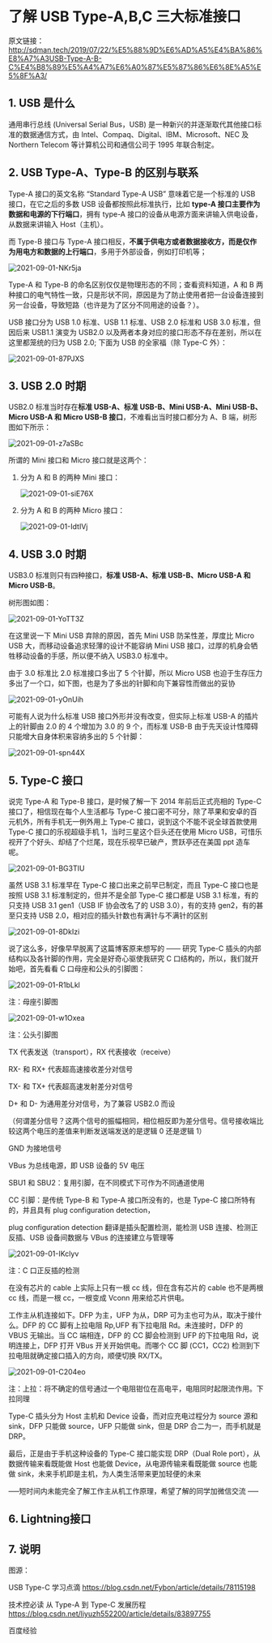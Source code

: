 # 了解 USB Type-A,B,C 三大标准接口

原文链接：http://sdman.tech/2019/07/22/%E5%88%9D%E6%AD%A5%E4%BA%86%E8%A7%A3USB-Type-A-B-C%E4%B8%89%E5%A4%A7%E6%A0%87%E5%87%86%E6%8E%A5%E5%8F%A3/

## 1. USB 是什么

通用串行总线 (Universal Serial Bus，USB) 是一种新兴的并逐渐取代其他接口标准的数据通信方式，由 Intel、Compaq、Digital、IBM、Microsoft、NEC 及 Northern Telecom 等计算机公司和通信公司于 1995 年联合制定。

## 2. USB Type-A、Type-B 的区别与联系

Type-A 接口的英文名称 “Standard Type-A USB” 意味着它是一个标准的 USB 接口，在它之后的多数 USB 设备都按照此标准执行，比如 **type-A 接口主要作为数据和电源的下行端口**，拥有 type-A 接口的设备从电源方面来讲输入供电设备，从数据来讲输入 Host（主机）。

而 Type-B 接口与 Type-A 接口相反，**不属于供电方或者数据接收方，而是仅作为用电方和数据的上行端口**，多用于外部设备，例如打印机等；

![2021-09-01-NKr5ja](https://image.ldbmcs.com/2021-09-01-NKr5ja.jpg)

Type-A 和 Type-B 的命名区别仅仅是物理形态的不同；查看资料知道，A 和 B 两种接口的电气特性一致，只是形状不同，原因是为了防止使用者把一台设备连接到另一台设备，导致短路（也许是为了区分不同用途的设备？）。

USB 接口分为 USB 1.0 标准、USB 1.1 标准、USB 2.0 标准和 USB 3.0 标准，但因后来 USB1.1 演变为 USB2.0 以及两者本身对应的接口形态不存在差别，所以在这里都笼统的归为 USB 2.0; 下面为 USB 的全家福（除 Type-C 外）：

![2021-09-01-87PJXS](https://image.ldbmcs.com/2021-09-01-87PJXS.jpg)

## 3. USB 2.0 时期

USB2.0 标准当时存在**标准 USB-A、标准 USB-B、Mini USB-A、Mini USB-B、Micro USB-A 和 Micro USB-B 接口**，不难看出当时接口都分为 A、B 端，树形图如下所示：

![2021-09-01-z7aSBc](https://image.ldbmcs.com/2021-09-01-z7aSBc.jpg)

所谓的 Mini 接口和 Micro 接口就是这两个：

1. 分为 A 和 B 的两种 Mini 接口：

    ![2021-09-01-siE76X](https://image.ldbmcs.com/2021-09-01-siE76X.jpg)

2. 分为 A 和 B 的两种 Micro 接口：

    ![2021-09-01-IdtIVj](https://image.ldbmcs.com/2021-09-01-IdtIVj.jpg)

## 4. USB 3.0 时期

USB3.0 标准则只有四种接口，**标准 USB-A、标准 USB-B、Micro USB-A 和 Micro USB-B**。

树形图如图：

![2021-09-01-YoTT3Z](https://image.ldbmcs.com/2021-09-01-YoTT3Z.jpg)

在这里说一下 Mini USB 弃除的原因，首先 Mini USB 防呆性差，厚度比 Micro USB 大，而移动设备追求轻薄的设计不能容纳 Mini USB 接口，过厚的机身会牺牲移动设备的手感，所以便不纳入 USB3.0 标准中。

由于 3.0 标准比 2.0 标准接口多出了 5 个针脚，所以 Micro USB 也迫于生存压力多出了一个口，如下图，也是为了多出的针脚和向下兼容性而做出的妥协

![2021-09-01-yOnUih](https://image.ldbmcs.com/2021-09-01-yOnUih.jpg)

可能有人说为什么标准 USB 接口外形并没有改变，但实际上标准 USB-A 的插片上的针脚由 2.0 的 4 个增加为 3.0 的 9 个，而标准 USB-B 由于先天设计性障碍只能增大自身体积来容纳多出的 5 个针脚：

![2021-09-01-spn44X](https://image.ldbmcs.com/2021-09-01-spn44X.jpg)

## 5. Type-C 接口

说完 Type-A 和 Type-B 接口，是时候了解一下 2014 年前后正式亮相的 Type-C 接口了，相信现在每个人生活都与 Type-C 接口密不可分，除了苹果和安卓的百元机外，所有手机无一例外用上 Type-C 接口，说到这个不能不说全球首款使用 Type-C 接口的乐视超级手机 1，当时三星这个巨头还在使用 Micro USB，可惜乐视开了个好头、却结了个烂尾，现在乐视早已破产，贾跃亭还在美国 ppt 造车呢。

![2021-09-01-BG3TIU](https://image.ldbmcs.com/2021-09-01-BG3TIU.jpg)

虽然 USB 3.1 标准早在 Type-C 接口出来之前早已制定，而且 Type-C 接口也是按照 USB 3.1 标准制定的，但并不是全部 Type-C 接口都是 USB 3.1 标准，有的只支持 USB 3.1 gen1（USB IF 协会改名了的 USB 3.0），有的支持 gen2，有的甚至只支持 USB 2.0，相对应的插头针数也有满针与不满针的区别

![2021-09-01-8DkIzi](https://image.ldbmcs.com/2021-09-01-8DkIzi.jpg)

说了这么多，好像早早脱离了这篇博客原来想写的 —— 研究 Type-C 插头的内部结构以及各针脚的作用，完全是好奇心驱使我研究 C 口结构的，所以，我们就开始吧，首先看看 C 口母座和公头的引脚图：

![2021-09-01-R1bLkl](https://image.ldbmcs.com/2021-09-01-R1bLkl.jpg)

注：母座引脚图

![2021-09-01-w1Oxea](https://image.ldbmcs.com/2021-09-01-w1Oxea.jpg)

注：公头引脚图

TX 代表发送（transport），RX 代表接收（receive）

RX- 和 RX+ 代表超高速接收差分对信号

TX- 和 TX+ 代表超高速发射差分对信号

D+ 和 D- 为通用差分对信号，为了兼容 USB2.0 而设

（何谓差分信号？这两个信号的振幅相同，相位相反即为差分信号。信号接收端比较这两个电压的差值来判断发送端发送的是逻辑 0 还是逻辑 1）

GND 为接地信号

VBus 为总线电源，即 USB 设备的 5V 电压

SBU1 和 SBU2：复用引脚，在不同模式下可作为不同通道使用

CC 引脚：是传统 Type-B 和 Type-A 接口所没有的，也是 Type-C 接口所特有的，并且具有 plug configuration detection，

plug configuration detection 翻译是插头配置检测，能检测 USB 连接、检测正反插、USB 设备间数据与 VBus 的连接建立与管理等

![2021-09-01-IKclyv](https://image.ldbmcs.com/2021-09-01-IKclyv.jpg)

注：C 口正反插的检测

在没有芯片的 cable 上实际上只有一根 cc 线，但在含有芯片的 cable 也不是两根 cc 线，而是一根 cc，一根变成 Vconn 用来给芯片供电。

工作主从机连接如下。DFP 为主，UFP 为从，DRP 可为主也可为从，取决于接什么。DFP 的 CC 脚有上拉电阻 Rp,UFP 有下拉电阻 Rd。未连接时，DFP 的 VBUS 无输出。当 CC 端相连，DFP 的 CC 脚会检测到 UFP 的下拉电阻 Rd，说明连接上，DFP 打开 VBus 开关开始供电。而哪个 CC 脚 (CC1，CC2) 检测到下拉电阻就确定接口插入的方向，顺便切换 RX/TX。

![2021-09-01-C204eo](https://image.ldbmcs.com/2021-09-01-C204eo.jpg)

注：上拉：将不确定的信号通过一个电阻钳位在高电平，电阻同时起限流作用。下拉同理

Type-C 插头分为 Host 主机和 Device 设备，而对应充电过程分为 source 源和 sink，DFP 只能做 source，UFP 只能做 sink，但是 DRP 合二为一，而手机就是 DRP。

最后，正是由于手机这种设备的 Type-C 接口能实现 DRP（Dual Role port），从数据传输来看既能做 Host 也能做 Device，从电源传输来看既能做 source 也能做 sink，未来手机即是主机，为人类生活带来更加轻便的未来

—–短时间内未能完全了解工作主从机工作原理，希望了解的同学加微信交流 —–

## 6. Lightning接口

## 7. 说明

图源：

USB Type-C 学习点滴 https://blog.csdn.net/Fybon/article/details/78115198

技术控必读 从 Type-A 到 Type-C 发展历程 https://blog.csdn.net/liyuzh552200/article/details/83897755

百度经验











